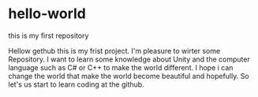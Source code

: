# hello-world
this is my first repository

Hellow gethub this is my frist project. I'm pleasure to wirter some Repository.
I want to learn some knowledge about Unity and the computer language such as C# or C++ to make the world different.
I hope i can change the world that make the world become beautiful and hopefully.
So let's us start to learn coding at the github.
